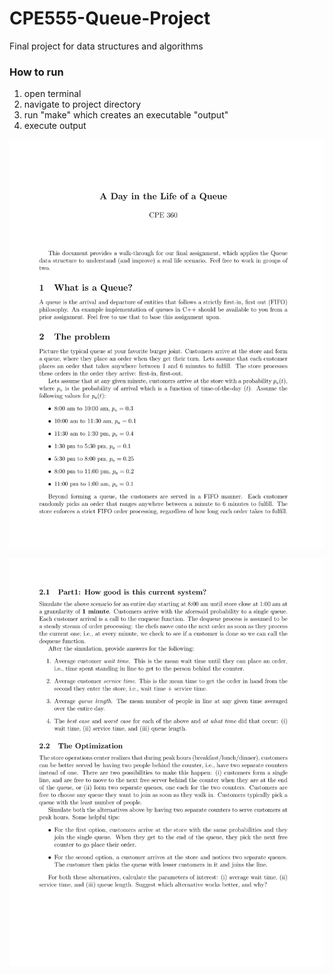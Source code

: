 # CPE555-Queue-Project
Final project for data structures and algorithms

### How to run
1. open terminal
2. navigate to project directory
3. run "make" which creates an executable "output"
4. execute output

![assignmentDetail1](./assignmentDetails/queue-1.png)

![assignmentDetail2](./assignmentDetails/queue-2.png)

